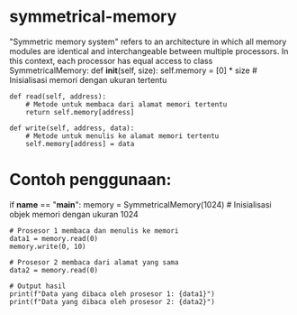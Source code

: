 # symmetrical-memory
"Symmetric memory system" refers to an architecture in which all memory modules are identical and interchangeable between multiple processors. In this context, each processor has equal access to 
class SymmetricalMemory:
    def __init__(self, size):
        self.memory = [0] * size  # Inisialisasi memori dengan ukuran tertentu
    
    def read(self, address):
        # Metode untuk membaca dari alamat memori tertentu
        return self.memory[address]
    
    def write(self, address, data):
        # Metode untuk menulis ke alamat memori tertentu
        self.memory[address] = data

# Contoh penggunaan:
if __name__ == "__main__":
    memory = SymmetricalMemory(1024)  # Inisialisasi objek memori dengan ukuran 1024
    
    # Prosesor 1 membaca dan menulis ke memori
    data1 = memory.read(0)
    memory.write(0, 10)
    
    # Prosesor 2 membaca dari alamat yang sama
    data2 = memory.read(0)
    
    # Output hasil
    print(f"Data yang dibaca oleh prosesor 1: {data1}")
    print(f"Data yang dibaca oleh prosesor 2: {data2}")
    
